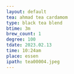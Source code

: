 ```yaml
---
layout: default
tea: ahmad tea cardamom
type: black tea blend
btime: 3m
brew_count: 1
degree: 100
tdate: 2023.02.13
time: 10:24am
place: essen
ipath: tea00004.jpeg
---
```

